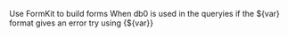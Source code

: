 Use FormKit to build forms
When db0 is used in the queryies if the ${var} format gives an error try using {${var}}